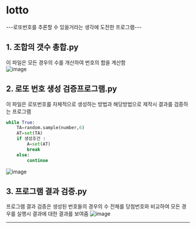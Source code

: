 # lotto
---로또번호를 추론할 수 있을거라는 생각에 도전한 프로그램---

## 1. 조합의 갯수 총합.py
이 파일은 모든 경우의 수를 개산하여 번호의 합을 계산함  
![image](https://github.com/JSHTIRED/lotto/assets/143377935/9019a759-5c68-4035-94dc-a3d7e0a3f0cd)

## 2. 로또 번호 생성 검증프로그램.py
이 파일은 로또번호를 자체적으로 생성하는 방법과 해당방법으로 제작시 결과를 검증하는 프로그램
```py
while True:
    TA=random.sample(number,6)
    AT=set(TA)
    if 생성조건 :
        A=set(AT)
        break
    else:
        continue
```
![image](https://github.com/JSHTIRED/lotto/assets/143377935/4c295211-00b2-439e-9586-ff58d59d217c)

## 3. 프로그램 결과 검증.py
프로그램 결과 검증은 생성된 번호들의 경우의 수 전체를 당첨번호와 비교하여 모든 경우를 실행시 결과에 대한 결과를 보여줌
![image](https://github.com/JSHTIRED/lotto/assets/143377935/bd7cec3e-19e0-44c4-9c9b-0fb79881b8f5)

---

